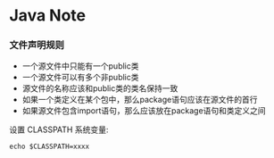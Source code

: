 Java Note
================

### 文件声明规则
* 一个源文件中只能有一个public类
* 一个源文件可以有多个非public类
* 源文件的名称应该和public类的类名保持一致
* 如果一个类定义在某个包中，那么package语句应该在源文件的首行
* 如果源文件包含import语句，那么应该放在package语句和类定义之间

设置 CLASSPATH 系统变量:
```shell
echo $CLASSPATH=xxxx
```
